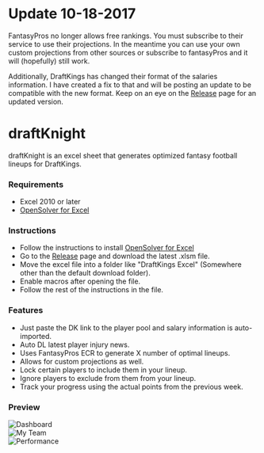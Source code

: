# Update 10-18-2017  
FantasyPros no longer allows free rankings. You must subscribe to their service to use their projections. In the meantime you can use your own custom projections from other sources or subscribe to fantasyPros and it will (hopefully) still work.

Additionally, DraftKings has changed their format of the salaries information. I have created a fix to that and will be posting an update to be compatible with the new format. Keep on an eye on the [Release](https://github.com/scipio314/draftKnight/releases) page for an updated version.

# draftKnight
draftKnight is an excel sheet that generates optimized fantasy football lineups for DraftKings.

### Requirements
* Excel 2010 or later
* [OpenSolver for Excel](http://opensolver.org/)

### Instructions
* Follow the instructions to install [OpenSolver for Excel](http://opensolver.org/installing-opensolver/)
* Go to the [Release](https://github.com/scipio314/draftKnight/releases) page and download the latest .xlsm file.
* Move the excel file into a folder like "DraftKings Excel" (Somewhere other than the default download folder).
* Enable macros after opening the file.
* Follow the rest of the instructions in the file.

### Features
* Just paste the DK link to the player pool and salary information is auto-imported.
* Auto DL latest player injury news.
* Uses FantasyPros ECR to generate X number of optimal lineups.
* Allows for custom projections as well.
* Lock certain players to include them in your lineup.
* Ignore players to exclude from them from your lineup.
* Track your progress using the actual points from the previous week.

### Preview
![Dashboard](http://i.imgur.com/OLqm961.png "Dashboard")  
![My Team](http://i.imgur.com/wGZ9ue6.png "My Team")  
![Performance](http://i.imgur.com/XdoLP3J.png "Performance")  
